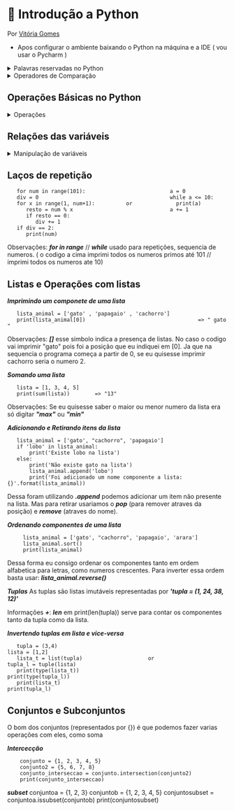 # :snake: Introdução a Python
Por [Vitória Gomes](https://github.com/vitoriacgomes)

* Apos configurar o ambiente baixando o Python na máquina e a IDE ( vou usar o Pycharm )

<details>
  <summary>Palavras reservadas no Python</summary>
      São elas: and, as, assert, break, class, continue, def (criar uma função), del, elif, else, except, exec, finally, for, from, global, if, import, in, is, lambda, not, or, pass, print, raise, return, try, while, with e yield, upper (transforma todas as letras em maisculas), lower (transforma todas as letras em minusculas), split (quebra strinf em substrings), range (sequencias imutaveis, loops. range(3) (0,1,3)), 
  
 Dicionario: Int (numeros inteiros variaveis)  e Float (numeros reais)
</details>

<details>
  <summary>Operadores de Comparação</summary>
  < (menor que), <= (menor ou igual), > (maior que), >= (maior ou igual), == (igual), != (não igual)
  </details>


## Operações Básicas no Python
<details>
  <summary>Operações</summary>

       a = 10                                             
       b = 5                                                   
       soma = a + b                                          
       subtracao = a - b                                     
       multiplicacao = a * b                                 
       divisao = a / b                                       
       resto = a % b
       print (soma)                   =>     15                           
       print (subtracao)              =>     5
       print (multiplicacao)          =>     50
       print (divisao)                =>     2.0
       print (resto)                  =>     0
       
Informações: No python não é preciso apresentar as variaveis. ( print = imprimir // escrever )

#### Nomeando os resultados
       
       print ('Soma: {s}. \nSubtração: {sub}. \nMultiplicação: {m}. \nDivisão: {d}. \nResto: {r}'
       .format(s=soma, sub=subtracao, m=multiplicacao, d=divisao, r=resto))
       
       Execução:
       Soma: 15. 
       Subtração: 5. 
       Multiplicação: 50. 
       Divisão: 2.0. 
       Resto: 0
       
Informações : ***str*** = concatena o texto, ajuda o programa a indetificar o que é texto e o que é variável (È melhor usar o ***format***). ***/n*** = enter / {s} para s=soma ( ajuda a relacionar o resultador ao nome certo)

#### Interação com o usuário para operações simples

       a = int(input('Adicione o valor de A: '))
       b = int(input('Adicione o valor de B: '))
       soma = a + b
       resultado =  ('Soma: {s}'
                      .format(s=soma, sub=subtracao, m=multiplicacao, d=divisao, r=resto))
       print (resultado)
 </details>
  
## Relações das variáveis 
<details>
  <summary>Manipulação de variáveis</summary>

       a = int (input('Primeiro valor:'))
       b = int (input('Segundo valor:'))
       c = int (input('Terceiro valor:'))
                                              
       if a > b and a > c:
           print ( 'O maior número é {}'.format(a))
       elif b > a and b > c:
           print('O maior númeuro é: {}'.format(b))
       else:
           print('O maior número é: {}'.format(c))
       print('Final do programa!')
       
Observações: ***if*** usado para o se, ***else*** usado para o se não e ***elif*** é a soma de if e else. // "=" (receber) e "==" (variavel resultado) // ***or*** usado como ou.
***not*** = negação a afrimação. 

 </details>

## Laços de repetição

       for num in range(101):                           a = 0
       div = 0                                          while a <= 10:
       for x in range(1, num+1):          or              print(a)
          resto = num % x                               a += 1
          if resto == 0:
             div += 1
       if div == 2:
          print(num)

Observações: ***for in range*** // ***while*** usado para repetições, sequencia de numeros. ( o codigo a cima imprimi todos os numeros primos até 101 // imprimi todos os numeros ate 10)
  
## Listas e Operações com listas
***Imprimindo um componete de uma lista***

       lista_animal = ['gato' , 'papagaio' , 'cachorro']
       print(lista_animal[0])                                    => " gato "
       
Observações: ***[]*** esse simbolo indica a presença de listas. No caso o codigo vai imprimir "gato" pois foi a posição que eu indiquei em [0]. Ja que na sequencia o programa começa a partir de 0, se eu quisesse imprimir cachorro seria o numero 2.

***Somando uma lista***

       lista = [1, 3, 4, 5]
       print(sum(lista))        => "13"

Observações: Se eu quisesse saber o maior ou menor numero da lista era só digitar ***"max"*** ou ***"min"***

***Adicionando e Retirando itens da lista***

       lista_animal = ['gato', "cachorro", 'papagaio']
       if 'lobo' in lista_animal:
           print('Existe lobo na lista')
       else:
           print('Não existe gato na lista')
           lista_animal.append('lobo')
           print('Foi adicionado um nome componente a lista: {}'.format(lista_animal))
Dessa foram utilizando ***.append*** podemos adicionar um item não presente na lista. Mas para retirar usariamos o ***pop*** (para remover atraves da posição) e ***remove*** (atraves do nome).

***Ordenando componentes de uma lista***

         lista_animal = ['gato', "cachorro", 'papagaio', 'arara']
         lista_animal.sort()
         print(lista_animal)
Dessa forma eu consigo ordenar os componentes tanto em ordem alfabetica para letras, como numeros crescentes. Para inverter essa ordem basta usar: ***lista_animal.reverse()***

***Tuplas***
As tuplas são listas imutáveis representadas por ***'tupla = (1, 24, 38, 12)'***

Informações ***+***: ***len*** em print(len(tupla)) serve para contar os componentes tanto da tupla como da lista.

***Invertendo tuplas em lista e vice-versa***

       tupla = (3,4)                                                     lista = [1,2]  
       lista_t = list(tupla)                     or                      tupla_l = tuple(lista)
       print(type(lista_t))                                              print(type(tupla_l))
       print(lista_t)                                                    print(tupla_l)
                     
## Conjuntos e Subconjuntos

O bom dos conjuntos (representados por {}) é que podemos fazer varias operações com eles, como soma

***Intercecção***

        conjunto = {1, 2, 3, 4, 5}
        conjunto2 = {5, 6, 7, 8}
        conjunto_interseccao = conjunto.intersection(conjunto2)
        print(conjunto_interseccao)

***subset***
        conjuntoa = {1, 2, 3}
        conjuntob = {1, 2, 3, 4, 5}
        conjuntosubset = conjuntoa.issubset(conjuntob)
        print(conjuntosubset)


